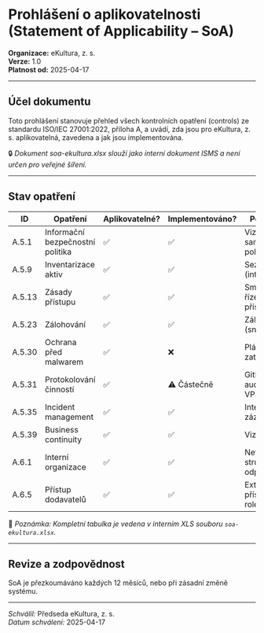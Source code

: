 # Prohlášení o aplikovatelnosti (Statement of Applicability – SoA)

**Organizace:** eKultura, z. s.  
**Verze:** 1.0  
**Platnost od:** 2025-04-17  

---

## Účel dokumentu

Toto prohlášení stanovuje přehled všech kontrolních opatření (controls) ze standardu ISO/IEC 27001:2022, příloha A, a uvádí, zda jsou pro eKultura, z. s. aplikovatelná, zavedena a jak jsou implementována.

🔒 *Dokument soa-ekultura.xlsx slouží jako interní dokument ISMS a není určen pro veřejné šíření.*

---

## Stav opatření

| ID | Opatření | Aplikovatelné? | Implementováno? | Poznámka |
|----|----------|----------------|------------------|----------|
| A.5.1 | Informační bezpečnostní politika | ✅ | ✅ | Viz samostatná politika |
| A.5.9 | Inventarizace aktiv | ✅ | ✅ | Seznam aktiv (interní) |
| A.5.13 | Zásady přístupu | ✅ | ✅ | Směrnice řízení přístupů |
| A.5.23 | Zálohování | ✅ | ✅ | Zálohy VPS (snapshoty) |
| A.5.30 | Ochrana před malwarem | ✅ | ❌ | Plánováno – zatím bez AV |
| A.5.31 | Protokolování činností | ✅ | ⚠️ Částečně | GitHub + auditní logy VPS |
| A.5.35 | Incident management | ✅ | ✅ | Interní záznamy |
| A.5.39 | Business continuity | ✅ | ✅ | Viz plán BCP |
| A.6.1 | Interní organizace | ✅ | ✅ | Neformální struktura, odpovědnosti |
| A.6.5 | Přístup dodavatelů | ✅ | ✅ | Externí přístupy dle role |

📌 *Poznámka: Kompletní tabulka je vedena v interním XLS souboru `soa-ekultura.xlsx`.*

---

## Revize a zodpovědnost

SoA je přezkoumáváno každých 12 měsíců, nebo při zásadní změně systému.

---

*Schválil:* Předseda eKultura, z. s.  
*Datum schválení:* 2025-04-17
